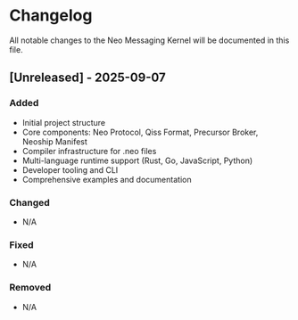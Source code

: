 # Changelog

All notable changes to the Neo Messaging Kernel will be documented in this file.

## [Unreleased] - 2025-09-07

### Added
- Initial project structure
- Core components: Neo Protocol, Qiss Format, Precursor Broker, Neoship Manifest
- Compiler infrastructure for .neo files
- Multi-language runtime support (Rust, Go, JavaScript, Python)
- Developer tooling and CLI
- Comprehensive examples and documentation

### Changed
- N/A

### Fixed
- N/A

### Removed
- N/A

